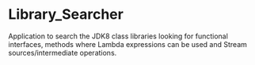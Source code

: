 Library_Searcher
================
Application to search the JDK8 class libraries looking for functional interfaces, methods where Lambda expressions can be used and Stream sources/intermediate operations.
